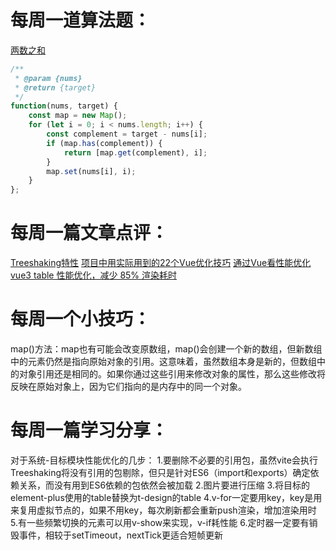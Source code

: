# 每周一道算法题：

[两数之和](https://leetcode.cn/problems/two-sum/description/?envType=study-plan-v2&envId=top-interview-150)

```js
/**
 * @param {nums} 
 * @return {target}
 */
function(nums, target) {  
    const map = new Map();  
    for (let i = 0; i < nums.length; i++) {  
        const complement = target - nums[i];  
        if (map.has(complement)) {  
            return [map.get(complement), i];  
        }  
        map.set(nums[i], i);  
    }  
};
```


# 每周一篇文章点评：

[Treeshaking特性](https://blog.csdn.net/weixin_69422396/article/details/135619966)
[项目中用实际用到的22个Vue优化技巧](https://juejin.cn/post/7005880217684148231?searchId=20240704204239E5463EDB3FCAB2CABA5B)
[通过Vue看性能优化](https://juejin.cn/post/7380210630887555106?searchId=20240704204214BC7FEC5BD9F244CBC56E)
[vue3 table 性能优化，减少 85% 渲染耗时](https://juejin.cn/post/7194516447932973112?searchId=20240704204239E5463EDB3FCAB2CABA5B)



# 每周一个小技巧：

map()方法：map也有可能会改变原数组，map()会创建一个新的数组，但新数组中的元素仍然是指向原始对象的引用。这意味着，虽然数组本身是新的，但数组中的对象引用还是相同的。如果你通过这些引用来修改对象的属性，那么这些修改将反映在原始对象上，因为它们指向的是内存中的同一个对象。



# 每周一篇学习分享：
对于系统-目标模块性能优化的几步：
1.要删除不必要的引用包，虽然vite会执行Treeshaking将没有引用的包剔除，但只是针对ES6（import和exports）确定依赖关系，而没有用到ES6依赖的包依然会被加载
2.图片要进行压缩
3.将目标的element-plus使用的table替换为t-design的table
4.v-for一定要用key，key是用来复用虚拟节点的，如果不用key，每次刷新都会重新push渲染，增加渲染用时
5.有一些频繁切换的元素可以用v-show来实现，v-if耗性能
6.定时器一定要有销毁事件，相较于setTimeout，nextTick更适合短帧更新